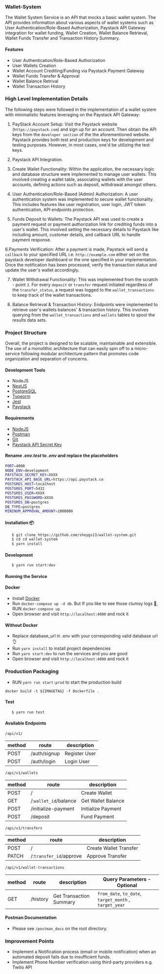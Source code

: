 ### Wallet-System

The Wallet System Service is an API that mocks a basic wallet system. The API provides information about various aspects of wallet systems such as User Authentication/Role-Based Authorization, Paystack API Gateway integration for wallet funding, Wallet Creation, Wallet Balance Retrieval, Wallet Funds Transfer and Transaction History Summary.

#### Features

- User Authentication/Role-Based Authorization
- User Wallets Creation
- Wallet Account Crediting/Funding via Paystack Payment Gateway
- Wallet Funds Transfer & Approval
- Wallet Balance Retrival
- Wallet Transaction History

### High Level Implementation Details

The following steps were followed in the implementation of a wallet system with minimalistic features leveraging on the Paystack API Gateway:

1. PayStack Account Setup: Visit the Paystack website (`https://paystack.com`) and sign up for an account. Then obtain the API keys from the `developer section` of the the aforementioned website. Paystack provides both test and production keys for development and testing purposes. However, in most cases, one'd be utilizing the test keys.

2. Paystack API Integration.

3. Create Wallet Functionality: Within the application, the necessary logic and database structure were implemented to manage user wallets. This involved creating a wallet table, associating wallets with the user accounts, defining actions such as deposit, withdrawal amongst others.

4. User Authentication/Role-Based (Admin) Authorization: A user authentication system was implemented to secure wallet functionality. This includes features like user registration, user login, JWT token authentication, API endpoints protection.

5. Funds Deposit to Wallets: The Paystack API was used to create a payment request or payment authorization link for crediting funds into a user's wallet. This involved setting the necessary details to Paystack like including amount, customer details, and callback URL to handle payment response.

6.Payments Verification: After a payment is made, Paystack will send a `callback` to your specified URL i.e. `http://example.com` either set on the paystack developer dashboard or the one specified in your implementation. Once the notification has been processed, verify the transaction status and update the user's wallet accordingly.

7. Wallet Withdrawal Functionality: This was implemented from the scratch - point `3`. For every `deposit` or `transfer` request initiated regardless of the `transfer_status`, a request was logged to the `wallet_transactions` to keep track of the wallet transactions.

8. Balance Retrieval & Transaction History: Endpoints were implemented to retrieve user's wallets balances' & transaction history. This involves querying from the `wallet_transactions` and `wallets` tables to spool the results data sets.

### Project Structure

Overall, the project is designed to be scalable, maintainable and extensible. The use of a monolithic architecture that can easily spin off to a micro-service following modular architecture pattern that promotes code organization and separation of concerns.

#### Development Tools

- NodeJS
- [NestJS](https://docs.nestjs.com/)
- [PostgreSQL](https://www.postgresql.org/download/)
- [Typeorm](https://typeorm.io/)
- [Jest](https://jestjs.io/)
- [Paystack](https://paystack.com/)

#### Requirements

- [NodeJS](https://nodejs.org/en/download/)
- [Postman](https://www.postman.com/downloads/)
- [Git](https://git-scm.com/downloads)
- [Paystack API Secret Key](https://support.paystack.com/hc/en-us/articles/360011508199-How-do-I-generate-new-API-keys-#:~:text=How%20do%20I%20get%20a,'Generate%20new%20secret%20key'.)

#### Rename _.env.test_ to _.env_ and replace the placeholders

```bash
PORT=4000
NODE_ENV=development
PAYSTACK_SECRET_KEY=XXXX
PAYSTACK_API_BASE_URL=https://api.paystack.co
POSTGRES_HOST=localhost
POSTGRES_PORT=5432
POSTGRES_USER=XXXX
POSTGRES_PASSWORD=XXXX
POSTGRES_DB=postgres
DB_TYPE=postgres
MININUM_APPROVAL_AMOUNT=1000000
```

#### Installation 📦

```bash
   $ git clone https://github.com/sheygs13/wallet-system.git
   $ cd cd wallet-system
   $ yarn install
```

#### Development

```bash
   $ yarn run start:dev
```

#### Running the Service

#### Docker

- Install [Docker](https://www.docker.com/)
- Run `docker-compose up -d db`. But If you like to see those clumsy logs 😬, RUN `docker-compose up`
- Open browser and visit `http://localhost:4000` and rock it

#### Without Docker

- Replace database_url in .env with your corresponding valid database url 👌
- Run `yarn install` to install project dependencies
- Run `yarn start:dev` to run the services and you are good
- Open browser and visit `http://localhost:4000` and rock it

### Production Packaging

- RUN `yarn run start:prod` to start the production build

```
docker build -t ${IMAGETAG} -f Dockerfile .
```

#### Test

```bash
   $ yarn run test
```

#### Available Endpoints

`/api/v1/`

| method | route        | description   |
| ------ | ------------ | ------------- |
| POST   | /auth/signup | Register User |
| POST   | /auth/login  | Login User    |

`/api/v1/wallets`

| method | route                 | description        |
| ------ | --------------------- | ------------------ |
| POST   | /                     | Create Wallet      |
| GET    | /:`wallet_id`/balance | Get Wallet Balance |
| POST   | /initialize-payment   | Initialize Payment |
| POST   | /deposit              | Fund Payment       |

`/api/v1/transfers`

| method | route                   | description            |
| ------ | ----------------------- | ---------------------- |
| POST   | /                       | Create Wallet Transfer |
| PATCH  | /:`transfer_id`/approve | Approve Transfer       |

`/api/v1/wallet-transactions`

| method | route    | description             | Query Parameters - Optional                            |
| ------ | -------- | ----------------------- | ------------------------------------------------------ |
| GET    | /history | Get Transaction Summary | `from_date`, `to_date`, `target_month` , `target_year` |

#### Postman Documentation

- Please see `/postman_docs` on the root directory.

### Improvement Points

- Implement a Notification process (email or mobile notification) when an automated deposit fails due to insufficient funds.
- Implement Phone Number verification using third-party providers e.g. Twilio API
